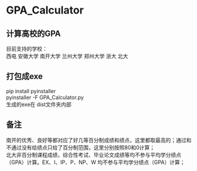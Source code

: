 # GPA_Calculator
## 计算高校的GPA
目前支持的学校：<br>
西电 安徽大学 南开大学 兰州大学 郑州大学 浙大 北大 <br>

## 打包成exe
pip install pyinstaller<br>
pyinstaller -F GPA_Calculator.py<br>
生成的exe在 dist文件夹内部<br>

## 备注
南开的优秀、良好等都对应了好几等百分制成绩和绩点，这里都取最高的；通过和不通过没有给绩点只给了百分制范围，这里分别按照80和0计算；<br>
北大非百分制课程成绩，综合性考试、毕业论文成绩等均不参与平均学分绩点（GPA）计算。EX、I、IP、P、NP、W 均不参与平均学分绩点（GPA）计算；<br>